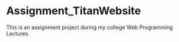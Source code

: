 # Assignment_TitanWebsite
This is an assignment project during my college Web Programming Lectures.
